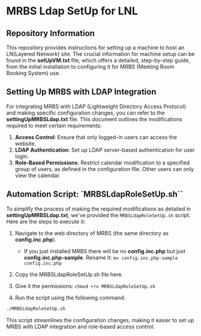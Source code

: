 # MRBS Ldap SetUp for LNL

## Repository Information

This repository provides instructions for setting up a machine to host an LN(Layered Network) site. The crucial information for machine setup can be found in the **setUpVM.txt** file, which offers a detailed, step-by-step guide, from the initial installation to configuring it for MRBS (Meeting Room Booking System) use.

## Setting Up MRBS with LDAP Integration

For integrating MRBS with LDAP (Lightweight Directory Access Protocol) and making specific configuration changes, you can refer to the **settingUpMRBSLdap.txt** file. This document outlines the modifications required to meet certain requirements:

1. **Access Control**: Ensure that only logged-in users can access the website.
2. **LDAP Authentication**: Set up LDAP server-based authentication for user login.
3. **Role-Based Permissions**: Restrict calendar modification to a specified group of users, as defined in the configuration file. Other users can only view the calendar.

## Automation Script: `MRBSLdapRoleSetUp.sh``

To simplify the process of making the required modifications as detailed in **settingUpMRBSLdap.txt**, we've provided the `MRBSLdapRoleSetUp.sh` script. Here are the steps to execute it:

1. Navigate to the web directory of MRBS (the same directory as **config.inc.php**).
    * If you just installed MRBS there will be no **config.inc.php** but just **config.inc.php-sample**. Rename it: `mv config.inc.php-sample config.inc.php`

2. Copy the MRBSLdapRoleSetUp.sh file here.
3. Give it the permissions: `chmod +rx MRBSLdapRoleSetUp.sh`

4. Run the script using the following command:

```bash
./MRBSLdapRoleSetUp.sh 
```

This script streamlines the configuration changes, making it easier to set up MRBS with LDAP integration and role-based access control.
